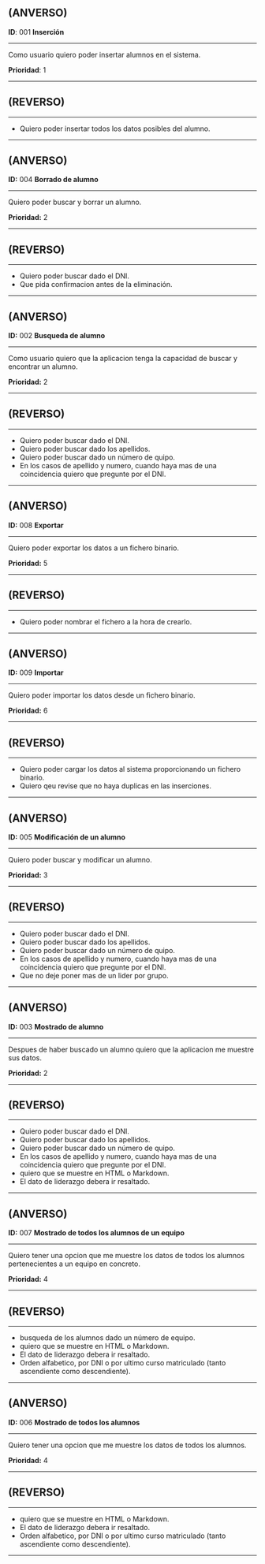## (ANVERSO)

**ID**: 001 **Inserción**
___

Como usuario quiero poder insertar alumnos en el sistema.

**Prioridad**: 1
___


## (REVERSO)

___

 * Quiero poder insertar todos los datos posibles del alumno.

___

## (ANVERSO)

**ID:** 004 **Borrado de alumno**
___

Quiero poder buscar y borrar un alumno.

**Prioridad:** 2
___


## (REVERSO)
___

* Quiero poder buscar dado el DNI.
* Que pida confirmacion antes de la eliminación.
___

## (ANVERSO)

**ID:** 002 **Busqueda de alumno**
___

Como usuario quiero que la aplicacion tenga la capacidad de buscar y encontrar un alumno.

**Prioridad:** 2
___


## (REVERSO)
___

* Quiero poder buscar dado el DNI.
* Quiero poder buscar dado los apellidos.
* Quiero poder buscar dado un número de quipo.
* En los casos de apellido y numero, cuando haya mas de una coincidencia quiero que pregunte por el DNI.
___

## (ANVERSO)

**ID:** 008 **Exportar**
___

Quiero poder exportar los datos a un fichero binario.

**Prioridad:** 5
___


## (REVERSO)
___

* Quiero poder nombrar el fichero a la hora de crearlo.
___

## (ANVERSO)

**ID:** 009 **Importar**
___

Quiero poder importar los datos desde un fichero binario.

**Prioridad:** 6
___


## (REVERSO)
___

* Quiero poder cargar los datos al sistema proporcionando un fichero binario.
* Quiero qeu revise que no haya duplicas en las inserciones.
___

## (ANVERSO)

**ID:** 005 **Modificación de un alumno**
___

Quiero poder buscar y modificar un alumno.

**Prioridad:** 3
___


## (REVERSO)
___

* Quiero poder buscar dado el DNI.
* Quiero poder buscar dado los apellidos.
* Quiero poder buscar dado un número de quipo.
* En los casos de apellido y numero, cuando haya mas de una coincidencia quiero que pregunte por el DNI.
* Que no deje poner mas de un lider por grupo.
___

## (ANVERSO)

**ID:** 003 **Mostrado de alumno**
___

Despues de haber buscado un alumno quiero que la aplicacion me muestre sus datos.

**Prioridad:** 2
___


## (REVERSO)
___

* Quiero poder buscar dado el DNI.
* Quiero poder buscar dado los apellidos.
* Quiero poder buscar dado un número de quipo.
* En los casos de apellido y numero, cuando haya mas de una coincidencia quiero que pregunte por el DNI.
* quiero que se muestre en HTML o Markdown.
* El dato de liderazgo debera ir resaltado.
___

## (ANVERSO)

**ID:** 007 **Mostrado de todos los alumnos de un equipo**
___

Quiero tener una opcion que me muestre los datos de todos los alumnos pertenecientes a un equipo en concreto.

**Prioridad:** 4
___


## (REVERSO)
___

* busqueda de los alumnos dado un número de equipo.
* quiero que se muestre en HTML o Markdown.
* El dato de liderazgo debera ir resaltado.
* Orden alfabetico, por DNI o por ultimo curso matriculado (tanto ascendiente como descendiente).
___

## (ANVERSO)

**ID:** 006 **Mostrado de todos los alumnos**
___

Quiero tener una opcion que me muestre los datos de todos los alumnos.

**Prioridad:** 4
___


## (REVERSO)
___

* quiero que se muestre en HTML o Markdown.
* El dato de liderazgo debera ir resaltado.
* Orden alfabetico, por DNI o por ultimo curso matriculado (tanto ascendiente como descendiente).
___

